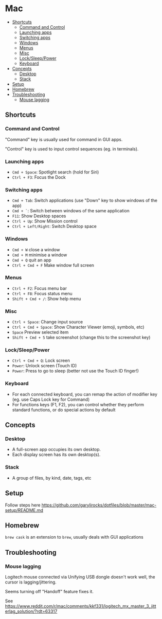 # Mac

- [Shortcuts](#shortcuts)
  - [Command and Control](#command-and-control)
  - [Launching apps](#launching-apps)
  - [Switching apps](#switching-apps)
  - [Windows](#windows)
  - [Menus](#menus)
  - [Misc](#misc)
  - [Lock/Sleep/Power](#locksleeppower)
  - [Keyboard](#keyboard)
- [Concepts](#concepts)
  - [Desktop](#desktop)
  - [Stack](#stack)
- [Setup](#setup)
- [Homebrew](#homebrew)
- [Troubleshooting](#troubleshooting)
  - [Mouse lagging](#mouse-lagging)


## Shortcuts

### Command and Control

"Command" key is usually used for command in GUI apps.

"Control" key is used to input control sequences (eg. in terminals).

### Launching apps

- `Cmd + Space`: Spotlight search (hold for Siri)
- `Ctrl + F3`: Focus the Dock

### Switching apps

- `Cmd + Tab`: Switch applications (use "Down" key to show windows of the app)
- <code>Cmd + `</code>: Switch between windows of the same application
- `F11`: Show Desktop spaces
- `Ctrl + Up`: Show Mission control
- `Ctrl + Left/Right`: Switch Desktop space

### Windows

- `Cmd + W` close a window
- `Cmd + M` minimise a window
- `Cmd + Q` quit an app
- `Ctrl + Cmd + F` Make window full screen

### Menus

- `Ctrl + F2`: Focus menu bar
- `Ctrl + F8`: Focus status menu
- `Shift + Cmd + /`: Show help menu

### Misc

- `Ctrl + Space`: Change input source
- `Ctrl + Cmd + Space`: Show Character Viewer (emoji, symbols, etc)
- `Space` Preview selected item
- `Shift + Cmd + 5` take screenshot (change this to the screenshot key)

### Lock/Sleep/Power

- `Ctrl + Cmd + Q`: Lock screen
- `Power`: Unlock screen (Touch ID)
- `Power`: Press to go to sleep (better not use the Touch ID finger!)

### Keyboard

- For each connected keyboard, you can remap the action of modifier key (eg. use Caps Lock key for Command)
- For functions keys (F1, F2), you can control whether they perform standard functions, or do special actions by default


## Concepts

### Desktop

- A full-screen app occupies its own desktop.
- Each display screen has its own desktop(s).

### Stack

- A group of files, by kind, date, tags, etc


## Setup

Follow steps here https://github.com/garylirocks/dotfiles/blob/master/mac-setup/README.md


## Homebrew

`brew cask` is an extension to `brew`, usually deals with GUI applications


## Troubleshooting

### Mouse lagging

Logitech mouse connected via Unifying USB dongle doesn't work well, the cursor is lagging/jittering.

Seems turning off "Handoff" feature fixes it.

See https://www.reddit.com/r/mac/comments/kkf331/logitech_mx_master_3_jitterlag_solution/?rdt=63317